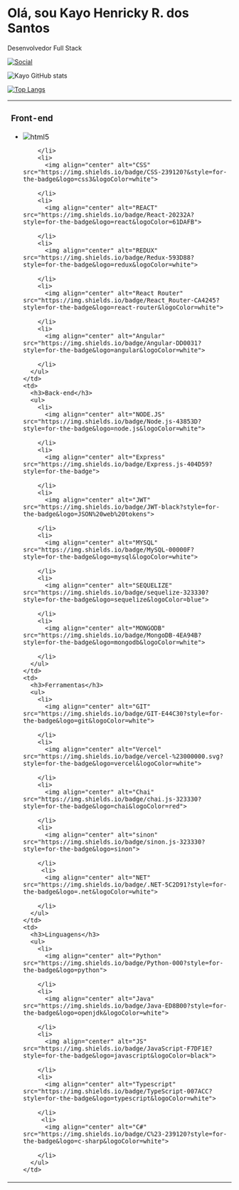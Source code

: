 # Olá, sou Kayo Henricky R. dos Santos
Desenvolvedor Full Stack


[![Social](https://img.shields.io/badge/LinkedIn-0077B5?style=for-the-badge&logo=linkedin&logoColor=white)](https://www.linkedin.com/in/kayohenricky/)

![Kayo GitHub stats](https://github-readme-stats.vercel.app/api?username=kayohr&show_icons=true&theme=dracula)

[![Top Langs](https://github-readme-stats.vercel.app/api/top-langs/?username=kayohr&hide_progress=true)](https://github.com/kayohr/github-readme-stats)

<table>
  <tr>
    <td>
      <h3>Front-end</h3>
      <ul>
        <li>
          <img align="center" alt="html5" src="https://img.shields.io/badge/HTML5-E34F26?style=for-the-badge&logo=html5&logoColor=white">
          
        </li>
        <li>
          <img align="center" alt="CSS" src="https://img.shields.io/badge/CSS-239120?&style=for-the-badge&logo=css3&logoColor=white">
          
        </li>
        <li>
          <img align="center" alt="REACT" src="https://img.shields.io/badge/React-20232A?style=for-the-badge&logo=react&logoColor=61DAFB">
          
        </li>
        <li>
          <img align="center" alt="REDUX" src="https://img.shields.io/badge/Redux-593D88?style=for-the-badge&logo=redux&logoColor=white">
          
        </li>
        <li>
          <img align="center" alt="React Router" src="https://img.shields.io/badge/React_Router-CA4245?style=for-the-badge&logo=react-router&logoColor=white">
          
        </li>
        <li>
          <img align="center" alt="Angular" src="https://img.shields.io/badge/Angular-DD0031?style=for-the-badge&logo=angular&logoColor=white">
          
        </li>
      </ul>
    </td>
    <td>
      <h3>Back-end</h3>
      <ul>
        <li>
          <img align="center" alt="NODE.JS" src="https://img.shields.io/badge/Node.js-43853D?style=for-the-badge&logo=node.js&logoColor=white">
          
        </li>
        <li>
          <img align="center" alt="Express" src="https://img.shields.io/badge/Express.js-404D59?style=for-the-badge">
          
        </li>
        <li>
          <img align="center" alt="JWT" src="https://img.shields.io/badge/JWT-black?style=for-the-badge&logo=JSON%20web%20tokens">
          
        </li>
        <li>
          <img align="center" alt="MYSQL" src="https://img.shields.io/badge/MySQL-00000F?style=for-the-badge&logo=mysql&logoColor=white">
          
        </li>
        <li>
          <img align="center" alt="SEQUELIZE" src="https://img.shields.io/badge/sequelize-323330?style=for-the-badge&logo=sequelize&logoColor=blue">
          
        </li>
        <li>
          <img align="center" alt="MONGODB" src="https://img.shields.io/badge/MongoDB-4EA94B?style=for-the-badge&logo=mongodb&logoColor=white">
          
        </li>
      </ul>
    </td>
    <td>
      <h3>Ferramentas</h3>
      <ul>
        <li>
          <img align="center" alt="GIT" src="https://img.shields.io/badge/GIT-E44C30?style=for-the-badge&logo=git&logoColor=white">
          
        </li>
        <li>
          <img align="center" alt="Vercel" src="https://img.shields.io/badge/vercel-%23000000.svg?style=for-the-badge&logo=vercel&logoColor=white">
          
        </li>
        <li>
          <img align="center" alt="Chai" src="https://img.shields.io/badge/chai.js-323330?style=for-the-badge&logo=chai&logoColor=red">
          
        </li>
        <li>
          <img align="center" alt="sinon" src="https://img.shields.io/badge/sinon.js-323330?style=for-the-badge&logo=sinon">
          
        </li>
         <li>
          <img align="center" alt="NET" src="https://img.shields.io/badge/.NET-5C2D91?style=for-the-badge&logo=.net&logoColor=white">
          
        </li>
      </ul>
    </td>
    <td>
      <h3>Linguagens</h3>
      <ul>
        <li>
          <img align="center" alt="Python" src="https://img.shields.io/badge/Python-000?style=for-the-badge&logo=python">
          
        </li>
        <li>
          <img align="center" alt="Java" src="https://img.shields.io/badge/Java-ED8B00?style=for-the-badge&logo=openjdk&logoColor=white">
          
        </li>
        <li>
          <img align="center" alt="JS" src="https://img.shields.io/badge/JavaScript-F7DF1E?style=for-the-badge&logo=javascript&logoColor=black">
          
        </li>
        <li>
          <img align="center" alt="Typescript" src="https://img.shields.io/badge/TypeScript-007ACC?style=for-the-badge&logo=typescript&logoColor=white">
          
        </li>
         <li>
          <img align="center" alt="C#" src="https://img.shields.io/badge/C%23-239120?style=for-the-badge&logo=c-sharp&logoColor=white">
          
        </li>
      </ul>
    </td>
  </tr>
</table>

